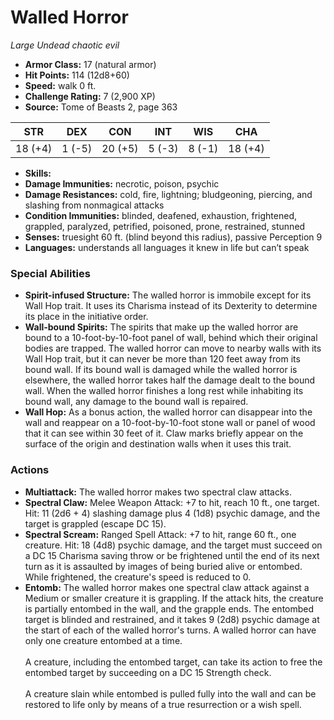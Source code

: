 # Walled Horror

*Large* *Undead* *chaotic evil*

- **Armor Class:** 17 (natural armor)
- **Hit Points:** 114 (12d8+60)
- **Speed:** walk 0 ft.
- **Challenge Rating:** 7 (2,900 XP)
- **Source:** Tome of Beasts 2, page 363

| STR | DEX | CON | INT | WIS | CHA |
| --- | --- | --- | --- | --- | --- |
| 18 (+4) | 1 (-5) | 20 (+5) | 5 (-3) | 8 (-1) | 18 (+4) |

- **Skills:** 
- **Damage Immunities:** necrotic, poison, psychic
- **Damage Resistances:** cold, fire, lightning; bludgeoning, piercing, and slashing from nonmagical attacks
- **Condition Immunities:** blinded, deafened, exhaustion, frightened, grappled, paralyzed, petrified, poisoned, prone, restrained, stunned
- **Senses:** truesight 60 ft. (blind beyond this radius), passive Perception 9
- **Languages:** understands all languages it knew in life but can’t speak

### Special Abilities

- **Spirit-infused Structure:** The walled horror is immobile except for its Wall Hop trait. It uses its Charisma instead of its Dexterity to determine its place in the initiative order.
- **Wall-bound Spirits:** The spirits that make up the walled horror are bound to a 10-foot-by-10-foot panel of wall, behind which their original bodies are trapped. The walled horror can move to nearby walls with its Wall Hop trait, but it can never be more than 120 feet away from its bound wall. If its bound wall is damaged while the walled horror is elsewhere, the walled horror takes half the damage dealt to the bound wall. When the walled horror finishes a long rest while inhabiting its bound wall, any damage to the bound wall is repaired.
- **Wall Hop:** As a bonus action, the walled horror can disappear into the wall and reappear on a 10-foot-by-10-foot stone wall or panel of wood that it can see within 30 feet of it. Claw marks briefly appear on the surface of the origin and destination walls when it uses this trait.

### Actions

- **Multiattack:** The walled horror makes two spectral claw attacks.
- **Spectral Claw:** Melee Weapon Attack: +7 to hit, reach 10 ft., one target. Hit: 11 (2d6 + 4) slashing damage plus 4 (1d8) psychic damage, and the target is grappled (escape DC 15).
- **Spectral Scream:** Ranged Spell Attack: +7 to hit, range 60 ft., one creature. Hit: 18 (4d8) psychic damage, and the target must succeed on a DC 15 Charisma saving throw or be frightened until the end of its next turn as it is assaulted by images of being buried alive or entombed. While frightened, the creature's speed is reduced to 0.
- **Entomb:** The walled horror makes one spectral claw attack against a Medium or smaller creature it is grappling. If the attack hits, the creature is partially entombed in the wall, and the grapple ends. The entombed target is blinded and restrained, and it takes 9 (2d8) psychic damage at the start of each of the walled horror's turns. A walled horror can have only one creature entombed at a time. <br><br>A creature, including the entombed target, can take its action to free the entombed target by succeeding on a DC 15 Strength check.<br><br>A creature slain while entombed is pulled fully into the wall and can be restored to life only by means of a true resurrection or a wish spell.



